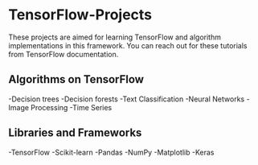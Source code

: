 # TensorFlow-Projects

These projects are aimed for learning TensorFlow and algorithm implementations in this framework. You can reach out for these tutorials
from TensorFlow documentation.

## Algorithms on TensorFlow

-Decision trees
-Decision forests
-Text Classification
-Neural Networks
-Image Processing 
-Time Series

## Libraries and Frameworks

-TensorFlow
-Scikit-learn
-Pandas
-NumPy
-Matplotlib
-Keras
